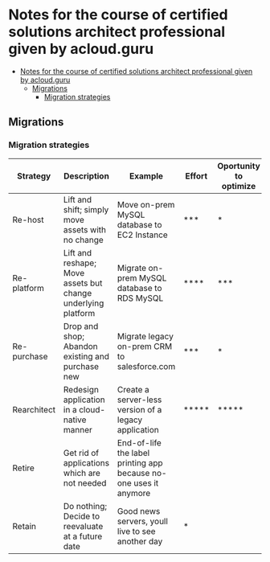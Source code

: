 # Notes for the course of certified solutions architect professional given by acloud.guru

- [Notes for the course of certified solutions architect professional given by acloud.guru](#notes-for-the-course-of-certified-solutions-architect-professional-given-by-acloudguru)
  - [Migrations](#migrations)
    - [Migration strategies](#migration-strategies)

## Migrations

### Migration strategies

|Strategy|Description|Example|Effort|Oportunity to optimize
|----|----|----|----|----|
|Re-host|Lift and shift; simply move assets with no change|Move on-prem MySQL database to EC2 Instance|***|*|
|Re-platform|Lift and reshape; Move assets but change underlying platform|Migrate on-prem MySQL database to RDS MySQL|\****|\***|
|Re-purchase|Drop and shop; Abandon existing and purchase new|Migrate legacy on-prem CRM to salesforce.com|***|*|
|Rearchitect|Redesign application in a cloud-native manner|Create a server-less version of a legacy application|*****|*****
|Retire|Get rid of applications which are not needed|End-of-life the label printing app because no-one uses it anymore|||
|Retain|Do nothing; Decide to reevaluate at a future date|Good news servers, youll live to see another day|*||

